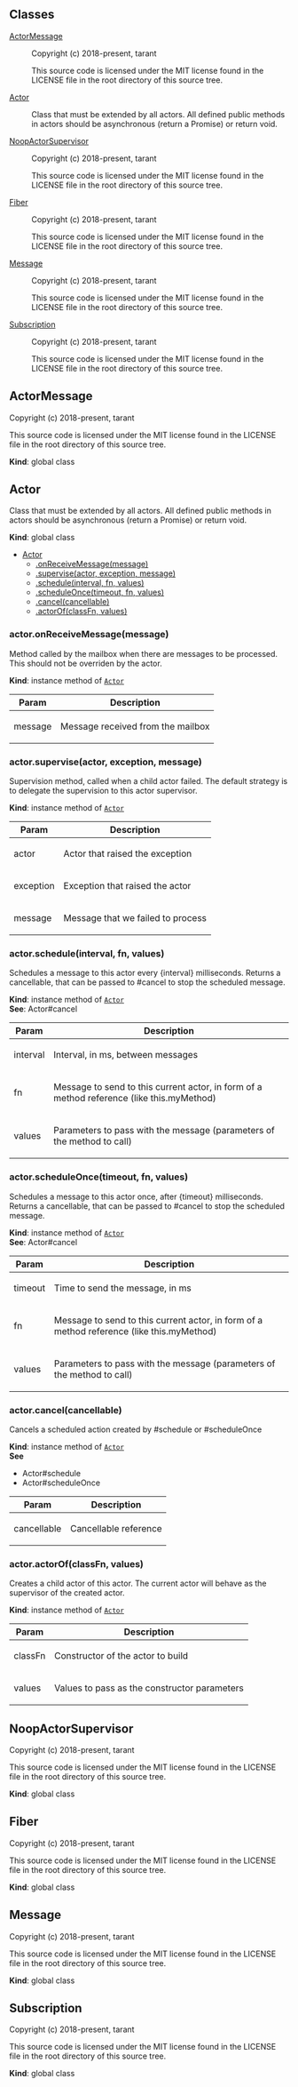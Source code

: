 ## Classes

<dl>
<dt><a href="#ActorMessage">ActorMessage</a></dt>
<dd><p>Copyright (c) 2018-present, tarant</p>
<p>This source code is licensed under the MIT license found in the
LICENSE file in the root directory of this source tree.</p></dd>
<dt><a href="#Actor">Actor</a></dt>
<dd><p>Class that must be extended by all actors. All defined public methods in actors should be
asynchronous (return a Promise<T>) or return void.</p></dd>
<dt><a href="#NoopActorSupervisor">NoopActorSupervisor</a></dt>
<dd><p>Copyright (c) 2018-present, tarant</p>
<p>This source code is licensed under the MIT license found in the
LICENSE file in the root directory of this source tree.</p></dd>
<dt><a href="#Fiber">Fiber</a></dt>
<dd><p>Copyright (c) 2018-present, tarant</p>
<p>This source code is licensed under the MIT license found in the
LICENSE file in the root directory of this source tree.</p></dd>
<dt><a href="#Message">Message</a></dt>
<dd><p>Copyright (c) 2018-present, tarant</p>
<p>This source code is licensed under the MIT license found in the
LICENSE file in the root directory of this source tree.</p></dd>
<dt><a href="#Subscription">Subscription</a></dt>
<dd><p>Copyright (c) 2018-present, tarant</p>
<p>This source code is licensed under the MIT license found in the
LICENSE file in the root directory of this source tree.</p></dd>
</dl>

<a name="ActorMessage"></a>

## ActorMessage
<p>Copyright (c) 2018-present, tarant</p>
<p>This source code is licensed under the MIT license found in the
LICENSE file in the root directory of this source tree.</p>

**Kind**: global class  
<a name="Actor"></a>

## Actor
<p>Class that must be extended by all actors. All defined public methods in actors should be
asynchronous (return a Promise<T>) or return void.</p>

**Kind**: global class  

* [Actor](#Actor)
    * [.onReceiveMessage(message)](#Actor+onReceiveMessage)
    * [.supervise(actor, exception, message)](#Actor+supervise)
    * [.schedule(interval, fn, values)](#Actor+schedule)
    * [.scheduleOnce(timeout, fn, values)](#Actor+scheduleOnce)
    * [.cancel(cancellable)](#Actor+cancel)
    * [.actorOf(classFn, values)](#Actor+actorOf)

<a name="Actor+onReceiveMessage"></a>

### actor.onReceiveMessage(message)
<p>Method called by the mailbox when there are messages to be processed. This should
not be overriden by the actor.</p>

**Kind**: instance method of [<code>Actor</code>](#Actor)  

| Param | Description |
| --- | --- |
| message | <p>Message received from the mailbox</p> |

<a name="Actor+supervise"></a>

### actor.supervise(actor, exception, message)
<p>Supervision method, called when a child actor failed.
The default strategy is to delegate the supervision to this actor supervisor.</p>

**Kind**: instance method of [<code>Actor</code>](#Actor)  

| Param | Description |
| --- | --- |
| actor | <p>Actor that raised the exception</p> |
| exception | <p>Exception that raised the actor</p> |
| message | <p>Message that we failed to process</p> |

<a name="Actor+schedule"></a>

### actor.schedule(interval, fn, values)
<p>Schedules a message to this actor every {interval} milliseconds. Returns a cancellable, that
can be passed to #cancel to stop the scheduled message.</p>

**Kind**: instance method of [<code>Actor</code>](#Actor)  
**See**: Actor#cancel  

| Param | Description |
| --- | --- |
| interval | <p>Interval, in ms, between messages</p> |
| fn | <p>Message to send to this current actor, in form of a method reference (like this.myMethod)</p> |
| values | <p>Parameters to pass with the message (parameters of the method to call)</p> |

<a name="Actor+scheduleOnce"></a>

### actor.scheduleOnce(timeout, fn, values)
<p>Schedules a message to this actor once, after {timeout} milliseconds. Returns a cancellable, that
can be passed to #cancel to stop the scheduled message.</p>

**Kind**: instance method of [<code>Actor</code>](#Actor)  
**See**: Actor#cancel  

| Param | Description |
| --- | --- |
| timeout | <p>Time to send the message, in ms</p> |
| fn | <p>Message to send to this current actor, in form of a method reference (like this.myMethod)</p> |
| values | <p>Parameters to pass with the message (parameters of the method to call)</p> |

<a name="Actor+cancel"></a>

### actor.cancel(cancellable)
<p>Cancels a scheduled action created by #schedule or #scheduleOnce</p>

**Kind**: instance method of [<code>Actor</code>](#Actor)  
**See**

- Actor#schedule
- Actor#scheduleOnce


| Param | Description |
| --- | --- |
| cancellable | <p>Cancellable reference</p> |

<a name="Actor+actorOf"></a>

### actor.actorOf(classFn, values)
<p>Creates a child actor of this actor. The current actor will behave as the supervisor
of the created actor.</p>

**Kind**: instance method of [<code>Actor</code>](#Actor)  

| Param | Description |
| --- | --- |
| classFn | <p>Constructor of the actor to build</p> |
| values | <p>Values to pass as the constructor parameters</p> |

<a name="NoopActorSupervisor"></a>

## NoopActorSupervisor
<p>Copyright (c) 2018-present, tarant</p>
<p>This source code is licensed under the MIT license found in the
LICENSE file in the root directory of this source tree.</p>

**Kind**: global class  
<a name="Fiber"></a>

## Fiber
<p>Copyright (c) 2018-present, tarant</p>
<p>This source code is licensed under the MIT license found in the
LICENSE file in the root directory of this source tree.</p>

**Kind**: global class  
<a name="Message"></a>

## Message
<p>Copyright (c) 2018-present, tarant</p>
<p>This source code is licensed under the MIT license found in the
LICENSE file in the root directory of this source tree.</p>

**Kind**: global class  
<a name="Subscription"></a>

## Subscription
<p>Copyright (c) 2018-present, tarant</p>
<p>This source code is licensed under the MIT license found in the
LICENSE file in the root directory of this source tree.</p>

**Kind**: global class  
